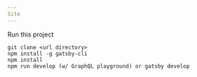 ```yaml
---
Site
---
```

Run this project
```
git clone <url directory>
npm install -g gatsby-cli
npm install
npm run develop (w/ GraphQL playground) or gatsby develop
``` 